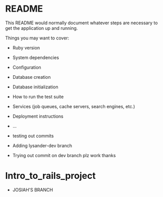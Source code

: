 # README

This README would normally document whatever steps are necessary to get the
application up and running.

Things you may want to cover:

* Ruby version

* System dependencies

* Configuration

* Database creation

* Database initialization

* How to run the test suite

* Services (job queues, cache servers, search engines, etc.)

* Deployment instructions

* ...

* testing out commits

* Adding lysander-dev branch

* Trying out commit on dev branch plz work thanks
# Intro_to_rails_project

* JOSIAH'S BRANCH



